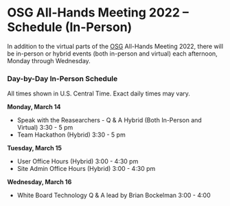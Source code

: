 # OSG All-Hands Meeting 2022 &ndash; Schedule (In-Person)

In addition to the virtual parts of the [OSG](https://www.opensciencegrid.org) All-Hands Meeting 2022, there will be in-person or hybrid events (both in-person and virtual) each afternoon, Monday through Wednesday. 

### Day-by-Day In-Person Schedule

All times shown in U.S. Central Time.
Exact daily times may vary.

**Monday, March 14**

*   Speak with the Reasearchers - Q & A Hybrid (Both In-Person and Virtual)  3:30 - 5 pm
*   Team Hackathon (Hybrid) 3:30 - 5 pm 

**Tuesday, March 15**

*   User Office Hours (Hybrid) 3:00 - 4:30 pm
*   Site Admin Office Hours (Hybrid) 3:00 - 4:30 pm

**Wednesday, March 16**

*   White Board Technology Q & A lead by Brian Bockelman 3:00 - 4:00
